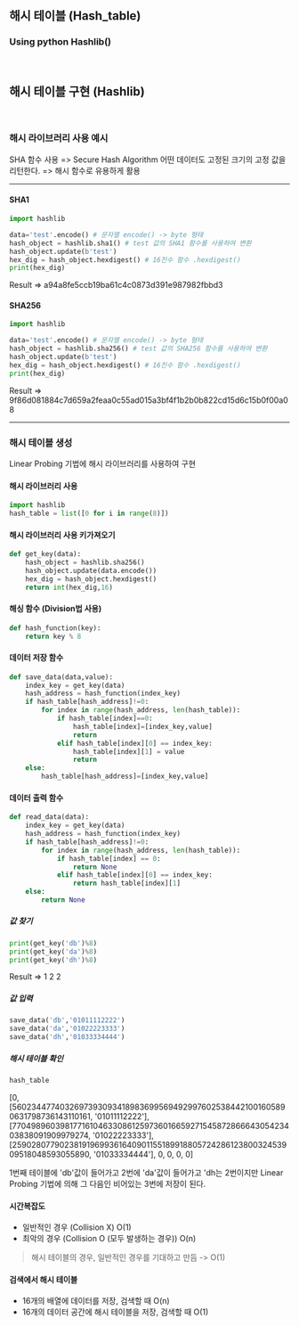 ## 해시 테이블 (Hash_table)
### Using python Hashlib()
<br/>

## 해시 테이블 구현 (Hashlib)  
<br/>

### 해시 라이브러리 사용 예시
SHA 함수 사용 => Secure Hash Algorithm
어떤 데이터도 고정된 크기의 고정 값을 리턴한다. => 해시 함수로 유용하게 활용

---

#### SHA1
```python
import hashlib

data='test'.encode() # 문자열 encode() -> byte 형태 
hash_object = hashlib.sha1() # test 값의 SHA1 함수를 사용하여 변환
hash_object.update(b'test')
hex_dig = hash_object.hexdigest() # 16진수 함수 .hexdigest()
print(hex_dig)
```
Result => a94a8fe5ccb19ba61c4c0873d391e987982fbbd3

#### SHA256
```python
import hashlib

data='test'.encode() # 문자열 encode() -> byte 형태
hash_object = hashlib.sha256() # test 값의 SHA256 함수를 사용하여 변환
hash_object.update(b'test')
hex_dig = hash_object.hexdigest() # 16진수 함수 .hexdigest()
print(hex_dig)
```
Result => 9f86d081884c7d659a2feaa0c55ad015a3bf4f1b2b0b822cd15d6c15b0f00a08

---


### 해시 테이블 생성
Linear Probing 기법에 해시 라이브러리를 사용하여 구현

#### 해시 라이브러리 사용
```python
import hashlib
hash_table = list([0 for i in range(8)])
```
#### 해시 라이브러리 사용 키가져오기
```python
def get_key(data):
    hash_object = hashlib.sha256()
    hash_object.update(data.encode())
    hex_dig = hash_object.hexdigest()
    return int(hex_dig,16)
```

#### 해싱 함수 (Division법 사용)
```python
def hash_function(key):
    return key % 8
```

#### 데이터 저장 함수
```python
def save_data(data,value):
    index_key = get_key(data)
    hash_address = hash_function(index_key)
    if hash_table[hash_address]!=0:
        for index in range(hash_address, len(hash_table)):
            if hash_table[index]==0:
                hash_table[index]=[index_key,value]
                return
            elif hash_table[index][0] == index_key:
                hash_table[index][1] = value
                return
    else:
        hash_table[hash_address]=[index_key,value]
```

#### 데이터 출력 함수
```python
def read_data(data):
    index_key = get_key(data)
    hash_address = hash_function(index_key)
    if hash_table[hash_address]!=0:
        for index in range(hash_address, len(hash_table)):
            if hash_table[index] == 0:
                return None
            elif hash_table[index][0] == index_key:
                return hash_table[index][1]
    else:
        return None
```

##### 값 찾기
```python
print(get_key('db')%8)
print(get_key('da')%8)
print(get_key('dh')%8)
```

Result => 1 2 2

##### 값 입력
```python
save_data('db','01011112222')
save_data('da','01022223333')
save_data('dh','01033334444')
```

##### 해시 테이블 확인
```python
hash_table
```
[0,[56023447740326973930934189836995694929976025384421001605890631798736143110161, '01011112222'], [77049896039817716104633086125973601665927154587286664305423403838091909979274,  '01022223333'], [25902807790238191969936164090115518991880572428612380032453909518048593055890,  '01033334444'], 0, 0, 0, 0]

1번째 테이블에 'db'값이 들어가고 2번에 'da'값이 들어가고 'dh는 2번이지만 Linear Probing 기법에 의해 그 다음인 비어있는 3번에 저장이 된다.

#### 시간복잡도
 * 일반적인 경우 (Collision X) O(1)
 * 최악의 경우 (Collision O (모두 발생하는 경우)) O(n)
 > 해시 테이블의 경우, 일반적인 경우를 기대하고 만듬 -> O(1)
 
#### 검색에서 해시 테이블
 * 16개의 배열에 데이터를 저장, 검색할 때 O(n)
 * 16개의 데이터 공간에 해시 테이블을 저장, 검색할 때 O(1)